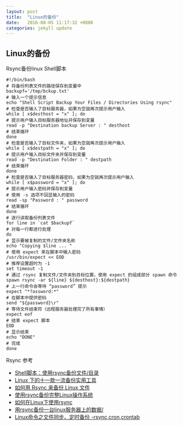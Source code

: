 ```yaml
---
layout: post
title:  "Linux的备份"
date:   2016-08-05 11:17:32 +0800
categories: jekyll update
--- 
```


## Linux的备份 ##

Rsync备份linux  Shell脚本

	#!/bin/bash
	# 将备份列表文件的路径保存到变量中
	backupf='/tmp/bckup.txt'
	# 输入一个提示信息
	echo "Shell Script Backup Your Files / Directories Using rsync"
	# 检查是否输入了目标服务器，如果为空就再次提示用户输入
	while [ x$desthost = "x" ]; do
	# 提示用户输入目标服务器地址并保存到变量
	read -p "Destination backup Server : " desthost
	# 结束循环
	done
	# 检查是否输入了目标文件夹，如果为空就再次提示用户输入
	while [ x$destpath = "x" ]; do
	# 提示用户输入目标文件夹并保存到变量
	read -p "Destination Folder : " destpath
	# 结束循环
	done
	# 检查是否输入了目标服务器密码，如果为空就再次提示用户输入
	while [ x$password = "x" ]; do
	# 提示用户输入密码并保存到变量
	# 使用 -s 选项不回显输入的密码
	read -sp "Password : " password
	# 结束循环
	done
	# 逐行读取备份列表文件
	for line in `cat $backupf`
	# 对每一行都进行处理
	do
	# 显示要被复制的文件/文件夹名称
	echo "Copying $line ... "
	# 使用 expect 来在脚本中输入密码
	/usr/bin/expect << EOD
	# 推荐设置超时为 -1 
	set timeout -1
	# 通过 rsync 复制文件/文件夹到目标位置，使用 expect 的组成部分 spawn 命令
	spawn rsync -ar ${line} ${desthost}:${destpath}
	# 上一行命令会等待 “password” 提示
	expect "*?assword:*"
	# 在脚本中提供密码
	send "${password}\r"
	# 等待文件结束符（远程服务器处理完了所有事情）
	expect eof
	# 结束 expect 脚本
	EOD
	# 显示结束
	echo "DONE"
	# 完成
	done


Rsync
参考

* [Shell脚本：使用rsync备份文件/目录](https://linux.cn/article-5694-1.html)
* [Linux 下的十一款一流备份实用工具](https://linux.cn/article-7183-1.html)
* [如何用 Rsync 来备份 Linux 文件](http://wowubuntu.com/rsync.html)
* [使用rsync备份完整Linux操作系统](https://huataihuang.gitbooks.io/cloud-atlas/content/os/linux/backup/full_system_backup_with_rsync.html)
* [如何在Linux下使用rsync](https://linux.cn/article-4503-1.html)
* [用rsync备份一台linux服务器上的数据/](http://www.zphj1987.com/2015/03/22/用rsync备份一台linux服务器上的数据/)
* [Linux命令之文件同步、定时备份 -rsync,cron,crontab](http://blog.csdn.net/wangjunjun2008/article/details/38658539)
